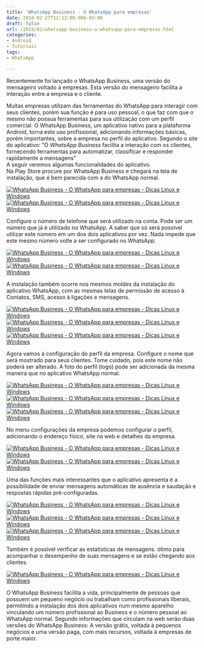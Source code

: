 ```yaml
---
title: 'WhatsApp Business - O WhatsApp para empresas'
date: 2018-02-27T12:13:00.006-03:00
draft: false
url: /2018/02/whatsapp-business-o-whatsapp-para-empresas.html
categories:
- Android
- Tutoriais
tags: 
- WhatsApp

---
```


Recentemente foi lançado o WhatsApp Business, uma versão do mensageiro voltado à empresas. Esta versão do mensageiro facilita a interação entre a empresa e o cliente.  

<!--more--> 

Muitas empresas utilizam das ferramentas do WhatsApp para interagir com seus clientes, porém sua função é para uso pessoal, o que faz com que o mesmo não possua ferramentas para sua utilização com um perfil comercial. O WhatsApp Business, um aplicativo nativo para a plataforma Android, torna este uso profissional, adicionando informações básicas, porém importantes, sobre a empresa no perfil do aplicativo. Segundo o site do aplicativo: "O _WhatsApp Business_ facilita a interação com os clientes, fornecendo ferramentas para automatizar, classificar e responder rapidamente a mensagens"  
A seguir veremos algumas funcionalidades do aplicativo.   
Na Play Store procure por WhatsApp Business e chegará na tela de instalação, que é bem parecida com a do WhatsApp normal.  
  

[![WhatsApp Business - O WhatsApp para empresas - Dicas Linux e Windows](https://4.bp.blogspot.com/-26SaT9Y8U1M/WnsSKTUly9I/AAAAAAAAHxM/-Cf_Uyoy70QwVjN9ofZIgFj4otbxal5zQCPcBGAYYCw/s400/Screenshot_20180203-153244.png "WhatsApp Business - O WhatsApp para empresas - Dicas Linux e Windows")](https://4.bp.blogspot.com/-26SaT9Y8U1M/WnsSKTUly9I/AAAAAAAAHxM/-Cf_Uyoy70QwVjN9ofZIgFj4otbxal5zQCPcBGAYYCw/s1600/Screenshot_20180203-153244.png)[![WhatsApp Business - O WhatsApp para empresas - Dicas Linux e Windows](https://3.bp.blogspot.com/-JddwAkgAXB4/WnsSKddLFXI/AAAAAAAAHw8/dnHfzZJUCPU1KMfh4j__g_80Pt-67t5WACPcBGAYYCw/s400/Screenshot_20180203-171047.png "WhatsApp Business - O WhatsApp para empresas - Dicas Linux e Windows")](https://3.bp.blogspot.com/-JddwAkgAXB4/WnsSKddLFXI/AAAAAAAAHw8/dnHfzZJUCPU1KMfh4j__g_80Pt-67t5WACPcBGAYYCw/s1600/Screenshot_20180203-171047.png)

  

Configure o número de telefone que será utilizado na conta. Pode ser um número que já é utilizado no WhatsApp. A saber que só será possível utilizar este número em um dos dois aplicativos por vez. Nada impede que este mesmo número volte a ser configurado no WhatsApp.

  

[![WhatsApp Business - O WhatsApp para empresas - Dicas Linux e Windows](https://2.bp.blogspot.com/-j2-aWuHHj-c/WnsSKfiwJVI/AAAAAAAAHxE/1PNiQaJIUqoPLXjdXM4rHQ_agFB5T4wfgCPcBGAYYCw/s400/Screenshot_20180203-171112.png "WhatsApp Business - O WhatsApp para empresas - Dicas Linux e Windows")](https://2.bp.blogspot.com/-j2-aWuHHj-c/WnsSKfiwJVI/AAAAAAAAHxE/1PNiQaJIUqoPLXjdXM4rHQ_agFB5T4wfgCPcBGAYYCw/s1600/Screenshot_20180203-171112.png)[![WhatsApp Business - O WhatsApp para empresas - Dicas Linux e Windows](https://2.bp.blogspot.com/-X5T765AlNUM/WnsSKz5uQGI/AAAAAAAAHxA/x43ZQoAzrWEcuO1v49-yxN94hlFtkkJNACPcBGAYYCw/s400/Screenshot_20180203-171122.png "WhatsApp Business - O WhatsApp para empresas - Dicas Linux e Windows")](https://2.bp.blogspot.com/-X5T765AlNUM/WnsSKz5uQGI/AAAAAAAAHxA/x43ZQoAzrWEcuO1v49-yxN94hlFtkkJNACPcBGAYYCw/s1600/Screenshot_20180203-171122.png)

  

A instalação também ocorre nos mesmos moldes da instalação do aplicativo WhatsApp, com as mesmas telas de permissão de acesso à Contatos, SMS, acesso à ligações e mensagens.

  

[![WhatsApp Business - O WhatsApp para empresas - Dicas Linux e Windows](https://2.bp.blogspot.com/-qcPCZh9qHtQ/WnsSLm6rBHI/AAAAAAAAHw8/DH7ZHmPEviMeVz9g5dAHsx5JeMGLsNr0QCPcBGAYYCw/s320/Screenshot_20180203-214807.png "WhatsApp Business - O WhatsApp para empresas - Dicas Linux e Windows")](https://2.bp.blogspot.com/-qcPCZh9qHtQ/WnsSLm6rBHI/AAAAAAAAHw8/DH7ZHmPEviMeVz9g5dAHsx5JeMGLsNr0QCPcBGAYYCw/s1600/Screenshot_20180203-214807.png)[![WhatsApp Business - O WhatsApp para empresas - Dicas Linux e Windows](https://3.bp.blogspot.com/-GCeE05gVMHE/WnsSLGWmg5I/AAAAAAAAHxM/--zjCjKpuRUi9SBNbOh4xcwExL0L-TX9QCPcBGAYYCw/s320/Screenshot_20180203-214748.png "WhatsApp Business - O WhatsApp para empresas - Dicas Linux e Windows")](https://3.bp.blogspot.com/-GCeE05gVMHE/WnsSLGWmg5I/AAAAAAAAHxM/--zjCjKpuRUi9SBNbOh4xcwExL0L-TX9QCPcBGAYYCw/s1600/Screenshot_20180203-214748.png)[![WhatsApp Business - O WhatsApp para empresas - Dicas Linux e Windows](https://1.bp.blogspot.com/-0SsXsdUDk_c/WnsSLUg-HkI/AAAAAAAAHxI/KARqeptYEZsPm61MMz_OfeCBGclbSp1KQCPcBGAYYCw/s320/Screenshot_20180203-214800.png "WhatsApp Business - O WhatsApp para empresas - Dicas Linux e Windows")](https://1.bp.blogspot.com/-0SsXsdUDk_c/WnsSLUg-HkI/AAAAAAAAHxI/KARqeptYEZsPm61MMz_OfeCBGclbSp1KQCPcBGAYYCw/s1600/Screenshot_20180203-214800.png)

  

Agora vamos à configuração do perfil da empresa. Configure o nome que será mostrado para seus clientes. Tome cuidado, pois este nome não poderá ser alterado. A foto do perfil (logo) pode ser adicionada da mesma maneira que no aplicativo WhatsApp normal.

  
  

[![WhatsApp Business - O WhatsApp para empresas - Dicas Linux e Windows](https://2.bp.blogspot.com/-SM8EZeYdoXk/WnsSONfss7I/AAAAAAAAHxM/57BwIxqAbPI3qpVRl11BFz5hRLFiIu66wCPcBGAYYCw/s320/Screenshot_20180203-215159.png "WhatsApp Business - O WhatsApp para empresas - Dicas Linux e Windows")](https://2.bp.blogspot.com/-SM8EZeYdoXk/WnsSONfss7I/AAAAAAAAHxM/57BwIxqAbPI3qpVRl11BFz5hRLFiIu66wCPcBGAYYCw/s1600/Screenshot_20180203-215159.png)[![WhatsApp Business - O WhatsApp para empresas - Dicas Linux e Windows](https://1.bp.blogspot.com/-JXcpq3fgNrA/WnsSMhVE4oI/AAAAAAAAHxI/jSdG26o_K00j6bzsaW1YpQZlNp9eFB_AwCPcBGAYYCw/s320/Screenshot_20180203-215120.png "WhatsApp Business - O WhatsApp para empresas - Dicas Linux e Windows")](https://1.bp.blogspot.com/-JXcpq3fgNrA/WnsSMhVE4oI/AAAAAAAAHxI/jSdG26o_K00j6bzsaW1YpQZlNp9eFB_AwCPcBGAYYCw/s1600/Screenshot_20180203-215120.png)[![WhatsApp Business - O WhatsApp para empresas - Dicas Linux e Windows](https://2.bp.blogspot.com/-LKJPuJZAfOg/WnsSNMQonJI/AAAAAAAAHxM/BFIGp5UXuNofb359UDtHFgG8zoKawzrqACPcBGAYYCw/s320/Screenshot_20180203-215125.png "WhatsApp Business - O WhatsApp para empresas - Dicas Linux e Windows")](https://2.bp.blogspot.com/-LKJPuJZAfOg/WnsSNMQonJI/AAAAAAAAHxM/BFIGp5UXuNofb359UDtHFgG8zoKawzrqACPcBGAYYCw/s1600/Screenshot_20180203-215125.png)

  

No menu configurações da empresa podemos configurar o perfil, adicionando o endereço físico, site na web e detalhes da empresa.

  

[![WhatsApp Business - O WhatsApp para empresas - Dicas Linux e Windows](https://3.bp.blogspot.com/-T0YHQx_p72A/WnsSPJRTgjI/AAAAAAAAHxE/tvyVPsB_1oo5dVKoQaularYtir3fnqWsQCPcBGAYYCw/s400/Screenshot_20180203-215241.png "WhatsApp Business - O WhatsApp para empresas - Dicas Linux e Windows")](https://3.bp.blogspot.com/-T0YHQx_p72A/WnsSPJRTgjI/AAAAAAAAHxE/tvyVPsB_1oo5dVKoQaularYtir3fnqWsQCPcBGAYYCw/s1600/Screenshot_20180203-215241.png)[![WhatsApp Business - O WhatsApp para empresas - Dicas Linux e Windows](https://3.bp.blogspot.com/-filX0WPRJFY/WnsSPwqINfI/AAAAAAAAHxA/UMUCqM_8AHU70IEKnmhqBDSLDpWJ82VLACPcBGAYYCw/s400/Screenshot_20180203-215249.png "WhatsApp Business - O WhatsApp para empresas - Dicas Linux e Windows")](https://3.bp.blogspot.com/-filX0WPRJFY/WnsSPwqINfI/AAAAAAAAHxA/UMUCqM_8AHU70IEKnmhqBDSLDpWJ82VLACPcBGAYYCw/s1600/Screenshot_20180203-215249.png)

  

Uma das funções mais interessantes que o aplicativo apresenta é a possibilidade de enviar mensagens automáticas de ausência e saudação e respostas rápidas pré-configuradas.

  

[![WhatsApp Business - O WhatsApp para empresas - Dicas Linux e Windows](https://2.bp.blogspot.com/-MOa7gw_3LdY/WnsSRlq43iI/AAAAAAAAHxI/rLPhZ6YOpWU2_M7O-rj-uRvOBFu8GfEFQCPcBGAYYCw/s320/Screenshot_20180203-215327.png "WhatsApp Business - O WhatsApp para empresas - Dicas Linux e Windows")](https://2.bp.blogspot.com/-MOa7gw_3LdY/WnsSRlq43iI/AAAAAAAAHxI/rLPhZ6YOpWU2_M7O-rj-uRvOBFu8GfEFQCPcBGAYYCw/s1600/Screenshot_20180203-215327.png)[![WhatsApp Business - O WhatsApp para empresas - Dicas Linux e Windows](https://4.bp.blogspot.com/-JNrbtwDYYF0/WnsSQp_F_3I/AAAAAAAAHxM/FA6pPUOG8W8RMHKUm2i9YbtKzlx9aR0gQCPcBGAYYCw/s320/Screenshot_20180203-215305.png "WhatsApp Business - O WhatsApp para empresas - Dicas Linux e Windows")](https://4.bp.blogspot.com/-JNrbtwDYYF0/WnsSQp_F_3I/AAAAAAAAHxM/FA6pPUOG8W8RMHKUm2i9YbtKzlx9aR0gQCPcBGAYYCw/s1600/Screenshot_20180203-215305.png)[![WhatsApp Business - O WhatsApp para empresas - Dicas Linux e Windows](https://1.bp.blogspot.com/-2dzenOJOt8A/WnsSRMLbPDI/AAAAAAAAHxE/TDXDiX97MUkEaepG4f6TUt5ikTrjMO2zwCPcBGAYYCw/s320/Screenshot_20180203-215315.png "WhatsApp Business - O WhatsApp para empresas - Dicas Linux e Windows")](https://1.bp.blogspot.com/-2dzenOJOt8A/WnsSRMLbPDI/AAAAAAAAHxE/TDXDiX97MUkEaepG4f6TUt5ikTrjMO2zwCPcBGAYYCw/s1600/Screenshot_20180203-215315.png)

  

Também é possível verificar as estatísticas de mensagens. ótimo para acompanhar o desempenho de suas mensagens e se estão chegando aos clientes.

  

[![WhatsApp Business - O WhatsApp para empresas - Dicas Linux e Windows](https://3.bp.blogspot.com/-khl5ftlLWnk/WnsSQPf2gCI/AAAAAAAAHxM/y9qonEcYAA4GFOkC2zm85xO0HozUMRw7QCPcBGAYYCw/s320/Screenshot_20180203-215255.png "WhatsApp Business - O WhatsApp para empresas - Dicas Linux e Windows")](https://3.bp.blogspot.com/-khl5ftlLWnk/WnsSQPf2gCI/AAAAAAAAHxM/y9qonEcYAA4GFOkC2zm85xO0HozUMRw7QCPcBGAYYCw/s1600/Screenshot_20180203-215255.png)

  

O WhatsApp Business facilita a vida, principalmente de pessoas que possuem um pequeno negócio ou trabalham como profissionais liberais, permitindo a instalação dos dois aplicativos num mesmo aparelho vinculando um número profissional ao Business e o número pessoal ao WhatsApp normal. Segundo informações que circulam na web serão duas versões do WhatsApp Business: A versão grátis, voltada à pequenos negócios e uma versão paga, com mais recursos, voltada à empresas de porte maior.
